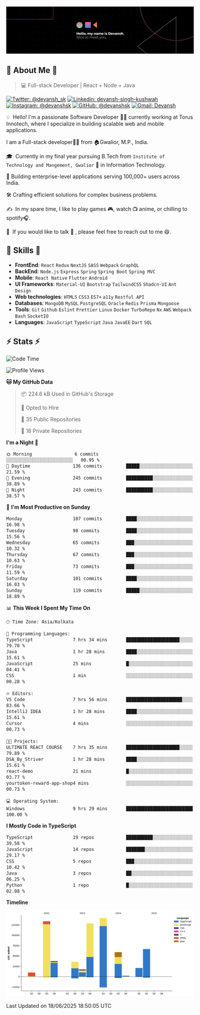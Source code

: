 ![Banner](./Devansh%20Singh%20Banner.png)

## 👋 About Me 👋

> 💻 Full-stack Developer | React + Node + Java

[![Twitter: @devansh_sk](https://img.shields.io/twitter/follow/devansh_sk?style=social)](https://twitter.com/devansh_sk)
[![Linkedin: devansh-singh-kushwah](https://img.shields.io/badge/-Devansh%20Singh%20Kushwah-blue?style=flat-square&logo=Linkedin&logoColor=white&link=https://www.linkedin.com/in/devanshsk/)](https://www.linkedin.com/in/devanshsk/)
[![Instagram: @devanshsk](https://img.shields.io/badge/-devanshsk-E4405F?style=flat-square&logo=instagram&logoColor=white)](https://instagram.com/devanshsk)
[![GitHub: @devanshsk](https://img.shields.io/github/followers/devanshsk?label=follow&style=social)](https://github.com/devanshsk)
[![Gmail: Devansh](https://img.shields.io/badge/Gmail-D14836?style=flat-square&logo=gmail&logoColor=white)](mailto:work.devanshsk@gmail.com)

💡 &nbsp;Hello! I'm a passionate Software Developer 🧑‍💻 currently working at Torus Innotech, where I specialize in building scalable web and mobile applications.

I am a Full-stack developer🧑‍💻 from 🏠Gwalior, M.P., India.

🎓 &nbsp;Currently in my final year pursuing B.Tech from `Institute of Technology and Mangement, Gwalior` 🏫 in Information Technology.

💼 Building enterprise-level applications serving 100,000+ users across India.

🛠️ Crafting efficient solutions for complex business problems.

✍️ &nbsp;In my spare time, I like to play games 🎮, watch 📺 anime, or chilling to spotify🎧.

💬 &nbsp;If you would like to talk 👋 , please feel free to reach out to me 😄.

##  🎉 Skills  🎉
- **FrontEnd**: `React` `Redux` `NextJS` `SASS` `Webpack` `GraphQL`
- **BackEnd**: `Node.js` `Express` `Spring` `Spring Boot` `Spring MVC`
- **Mobile**: `React Native` `Flutter` `Android` 
- **UI Frameworks**: `Material-UI` `Bootstrap` `TailwindCSS` `Shadcn-UI` `Ant Design`
- **Web technologies**: `HTML5` `CSS3` `ES7+` `a11y` `Restful API` 
- **Databases**: `MongoDB` `MySQL` `PostgreSQL` `Oracle` `Redis` `Prisma` `Mongoose`
- **Tools**: `Git` `Github` `Eslint` `Prettier` `Linux` `Docker` `TurboRepo` `Nx` `AWS` `Webpack` `Bash` `SocketIO`
- **Languages**: `JavaScript` `TypeScript` `Java` `JavaEE` `Dart` `SQL`

## ⚡ Stats ⚡
<!--START_SECTION:waka-->
![Code Time](http://img.shields.io/badge/Code%20Time-524%20hrs%2040%20mins-blue)

![Profile Views](http://img.shields.io/badge/Profile%20Views-6-blue)

**🐱 My GitHub Data** 

> 📦 224.6 kB Used in GitHub's Storage 
 > 
> 💼 Opted to Hire
 > 
> 📜 35 Public Repositories 
 > 
> 🔑 18 Private Repositories 
 > 
**I'm a Night 🦉** 

```text
🌞 Morning                6 commits           ░░░░░░░░░░░░░░░░░░░░░░░░░   00.95 % 
🌆 Daytime                136 commits         █████░░░░░░░░░░░░░░░░░░░░   21.59 % 
🌃 Evening                245 commits         ██████████░░░░░░░░░░░░░░░   38.89 % 
🌙 Night                  243 commits         ██████████░░░░░░░░░░░░░░░   38.57 % 
```
📅 **I'm Most Productive on Sunday** 

```text
Monday                   107 commits         ████░░░░░░░░░░░░░░░░░░░░░   16.98 % 
Tuesday                  98 commits          ████░░░░░░░░░░░░░░░░░░░░░   15.56 % 
Wednesday                65 commits          ███░░░░░░░░░░░░░░░░░░░░░░   10.32 % 
Thursday                 67 commits          ███░░░░░░░░░░░░░░░░░░░░░░   10.63 % 
Friday                   73 commits          ███░░░░░░░░░░░░░░░░░░░░░░   11.59 % 
Saturday                 101 commits         ████░░░░░░░░░░░░░░░░░░░░░   16.03 % 
Sunday                   119 commits         █████░░░░░░░░░░░░░░░░░░░░   18.89 % 
```


📊 **This Week I Spent My Time On** 

```text
🕑︎ Time Zone: Asia/Kolkata

💬 Programming Languages: 
TypeScript               7 hrs 34 mins       ████████████████████░░░░░   79.70 % 
Java                     1 hr 28 mins        ████░░░░░░░░░░░░░░░░░░░░░   15.61 % 
JavaScript               25 mins             █░░░░░░░░░░░░░░░░░░░░░░░░   04.41 % 
CSS                      1 min               ░░░░░░░░░░░░░░░░░░░░░░░░░   00.28 % 

🔥 Editors: 
VS Code                  7 hrs 56 mins       █████████████████████░░░░   83.66 % 
IntelliJ IDEA            1 hr 28 mins        ████░░░░░░░░░░░░░░░░░░░░░   15.61 % 
Cursor                   4 mins              ░░░░░░░░░░░░░░░░░░░░░░░░░   00.73 % 

🐱‍💻 Projects: 
ULTIMATE REACT COURSE    7 hrs 35 mins       ████████████████████░░░░░   79.89 % 
DSA_By_Striver           1 hr 28 mins        ████░░░░░░░░░░░░░░░░░░░░░   15.61 % 
react-demo               21 mins             █░░░░░░░░░░░░░░░░░░░░░░░░   03.77 % 
yourtoken-reward-app-shop4 mins              ░░░░░░░░░░░░░░░░░░░░░░░░░   00.73 % 

💻 Operating System: 
Windows                  9 hrs 29 mins       █████████████████████████   100.00 % 
```

**I Mostly Code in TypeScript** 

```text
TypeScript               19 repos            ██████████░░░░░░░░░░░░░░░   39.58 % 
JavaScript               14 repos            ███████░░░░░░░░░░░░░░░░░░   29.17 % 
CSS                      5 repos             ███░░░░░░░░░░░░░░░░░░░░░░   10.42 % 
Java                     3 repos             ██░░░░░░░░░░░░░░░░░░░░░░░   06.25 % 
Python                   1 repo              █░░░░░░░░░░░░░░░░░░░░░░░░   02.08 % 
```



**Timeline**

![Lines of Code chart](https://raw.githubusercontent.com/DevanshSK/DevanshSK/main/assets/bar_graph.png)


 Last Updated on 18/06/2025 18:50:05 UTC
<!--END_SECTION:waka-->
